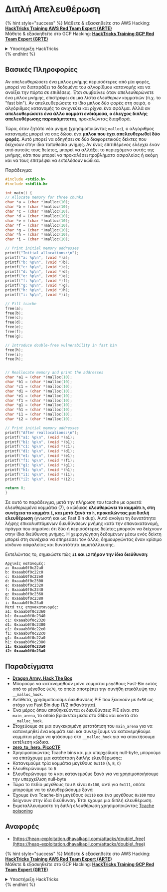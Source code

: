 # Διπλή Απελευθέρωση

{% hint style="success" %}
Μάθετε & εξασκηθείτε στο AWS Hacking:<img src="/.gitbook/assets/arte.png" alt="" data-size="line">[**HackTricks Training AWS Red Team Expert (ARTE)**](https://training.hacktricks.xyz/courses/arte)<img src="/.gitbook/assets/arte.png" alt="" data-size="line">\
Μάθετε & εξασκηθείτε στο GCP Hacking: <img src="/.gitbook/assets/grte.png" alt="" data-size="line">[**HackTricks Training GCP Red Team Expert (GRTE)**<img src="/.gitbook/assets/grte.png" alt="" data-size="line">](https://training.hacktricks.xyz/courses/grte)

<details>

<summary>Υποστήριξη HackTricks</summary>

* Ελέγξτε τα [**σχέδια συνδρομής**](https://github.com/sponsors/carlospolop)!
* **Εγγραφείτε στην** 💬 [**ομάδα Discord**](https://discord.gg/hRep4RUj7f) ή στην [**ομάδα telegram**](https://t.me/peass) ή **ακολουθήστε** μας στο **Twitter** 🐦 [**@hacktricks\_live**](https://twitter.com/hacktricks\_live)**.**
* **Μοιραστείτε κόλπα hacking υποβάλλοντας PRs στα** [**HackTricks**](https://github.com/carlospolop/hacktricks) και [**HackTricks Cloud**](https://github.com/carlospolop/hacktricks-cloud) github repos.

</details>
{% endhint %}

## Βασικές Πληροφορίες

Αν απελευθερώσετε ένα μπλοκ μνήμης περισσότερες από μία φορές, μπορεί να διαταράξει τα δεδομένα του αλγορίθμου κατανομής και να ανοίξει την πόρτα σε επιθέσεις. Έτσι συμβαίνει: όταν απελευθερώνετε ένα μπλοκ μνήμης, επιστρέφει σε μια λίστα ελεύθερων κομματιών (π.χ. το "fast bin"). Αν απελευθερώσετε το ίδιο μπλοκ δύο φορές στη σειρά, ο αλγόριθμος κατανομής το ανιχνεύει και ρίχνει ένα σφάλμα. Αλλά αν **απελευθερώσετε ένα άλλο κομμάτι ενδιάμεσα, ο έλεγχος διπλής απελευθέρωσης παρακάμπτεται**, προκαλώντας διαφθορά.

Τώρα, όταν ζητάτε νέα μνήμη (χρησιμοποιώντας `malloc`), ο αλγόριθμος κατανομής μπορεί να σας δώσει ένα **μπλοκ που έχει απελευθερωθεί δύο φορές**. Αυτό μπορεί να οδηγήσει σε δύο διαφορετικούς δείκτες που δείχνουν στην ίδια τοποθεσία μνήμης. Αν ένας επιτιθέμενος ελέγχει έναν από αυτούς τους δείκτες, μπορεί να αλλάξει το περιεχόμενο αυτής της μνήμης, κάτι που μπορεί να προκαλέσει προβλήματα ασφαλείας ή ακόμη και να τους επιτρέψει να εκτελέσουν κώδικα.

Παράδειγμα:
```c
#include <stdio.h>
#include <stdlib.h>

int main() {
// Allocate memory for three chunks
char *a = (char *)malloc(10);
char *b = (char *)malloc(10);
char *c = (char *)malloc(10);
char *d = (char *)malloc(10);
char *e = (char *)malloc(10);
char *f = (char *)malloc(10);
char *g = (char *)malloc(10);
char *h = (char *)malloc(10);
char *i = (char *)malloc(10);

// Print initial memory addresses
printf("Initial allocations:\n");
printf("a: %p\n", (void *)a);
printf("b: %p\n", (void *)b);
printf("c: %p\n", (void *)c);
printf("d: %p\n", (void *)d);
printf("e: %p\n", (void *)e);
printf("f: %p\n", (void *)f);
printf("g: %p\n", (void *)g);
printf("h: %p\n", (void *)h);
printf("i: %p\n", (void *)i);

// Fill tcache
free(a);
free(b);
free(c);
free(d);
free(e);
free(f);
free(g);

// Introduce double-free vulnerability in fast bin
free(h);
free(i);
free(h);


// Reallocate memory and print the addresses
char *a1 = (char *)malloc(10);
char *b1 = (char *)malloc(10);
char *c1 = (char *)malloc(10);
char *d1 = (char *)malloc(10);
char *e1 = (char *)malloc(10);
char *f1 = (char *)malloc(10);
char *g1 = (char *)malloc(10);
char *h1 = (char *)malloc(10);
char *i1 = (char *)malloc(10);
char *i2 = (char *)malloc(10);

// Print initial memory addresses
printf("After reallocations:\n");
printf("a1: %p\n", (void *)a1);
printf("b1: %p\n", (void *)b1);
printf("c1: %p\n", (void *)c1);
printf("d1: %p\n", (void *)d1);
printf("e1: %p\n", (void *)e1);
printf("f1: %p\n", (void *)f1);
printf("g1: %p\n", (void *)g1);
printf("h1: %p\n", (void *)h1);
printf("i1: %p\n", (void *)i1);
printf("i2: %p\n", (void *)i2);

return 0;
}
```
Σε αυτό το παράδειγμα, μετά την πλήρωση του tcache με αρκετά ελευθερωμένα κομμάτια (7), ο κώδικας **ελευθερώνει το κομμάτι `h`, στη συνέχεια το κομμάτι `i`, και μετά ξανά το `h`, προκαλώντας μια διπλή ελευθέρωση** (γνωστή και ως Fast Bin dup). Αυτό ανοίγει τη δυνατότητα λήψης επικαλυπτόμενων διευθύνσεων μνήμης κατά την επανακατανομή, πράγμα που σημαίνει ότι δύο ή περισσότερες δείκτες μπορούν να δείχνουν στην ίδια διεύθυνση μνήμης. Η χειραγώγηση δεδομένων μέσω ενός δείκτη μπορεί στη συνέχεια να επηρεάσει τον άλλο, δημιουργώντας έναν κρίσιμο κίνδυνο ασφαλείας και δυνατότητα εκμετάλλευσης.

Εκτελώντας το, σημειώστε πώς **`i1` και `i2` πήραν την ίδια διεύθυνση**:

<pre><code>Αρχικές κατανομές:
a: 0xaaab0f0c22a0
b: 0xaaab0f0c22c0
c: 0xaaab0f0c22e0
d: 0xaaab0f0c2300
e: 0xaaab0f0c2320
f: 0xaaab0f0c2340
g: 0xaaab0f0c2360
h: 0xaaab0f0c2380
i: 0xaaab0f0c23a0
Μετά τις επανακατανομές:
a1: 0xaaab0f0c2360
b1: 0xaaab0f0c2340
c1: 0xaaab0f0c2320
d1: 0xaaab0f0c2300
e1: 0xaaab0f0c22e0
f1: 0xaaab0f0c22c0
g1: 0xaaab0f0c22a0
h1: 0xaaab0f0c2380
<strong>i1: 0xaaab0f0c23a0
</strong><strong>i2: 0xaaab0f0c23a0
</strong></code></pre>

## Παραδείγματα

* [**Dragon Army. Hack The Box**](https://7rocky.github.io/en/ctf/htb-challenges/pwn/dragon-army/)
* Μπορούμε να κατανεμηθούν μόνο κομμάτια μεγέθους Fast-Bin εκτός από το μέγεθος `0x70`, το οποίο αποτρέπει την συνήθη επικάλυψη του `__malloc_hook`.
* Αντίθετα, χρησιμοποιούμε διευθύνσεις PIE που ξεκινούν με `0x56` ως στόχο για Fast Bin dup (1/2 πιθανότητα).
* Ένα μέρος όπου αποθηκεύονται οι διευθύνσεις PIE είναι στο `main_arena`, το οποίο βρίσκεται μέσα στο Glibc και κοντά στο `__malloc_hook`.
* Στοχεύουμε σε μια συγκεκριμένη μετατόπιση του `main_arena` για να κατανεμηθεί ένα κομμάτι εκεί και συνεχίζουμε να κατανεμηθούμε κομμάτια μέχρι να φτάσουμε στο `__malloc_hook` για να αποκτήσουμε εκτέλεση κώδικα.
* [**zero_to_hero. PicoCTF**](https://7rocky.github.io/en/ctf/picoctf/binary-exploitation/zero_to_hero/)
* Χρησιμοποιώντας Tcache bins και μια υπερχείλιση null-byte, μπορούμε να επιτύχουμε μια κατάσταση διπλής ελευθέρωσης:
* Κατανεμούμε τρία κομμάτια μεγέθους `0x110` (`A`, `B`, `C`)
* Ελευθερώνουμε το `B`
* Ελευθερώνουμε το `A` και κατανεμούμε ξανά για να χρησιμοποιήσουμε την υπερχείλιση null-byte
* Τώρα το πεδίο μεγέθους του `B` είναι `0x100`, αντί για `0x111`, οπότε μπορούμε να το ελευθερώσουμε ξανά
* Έχουμε ένα Tcache-bin μεγέθους `0x110` και ένα μεγέθους `0x100` που δείχνουν στην ίδια διεύθυνση. Έτσι έχουμε μια διπλή ελευθέρωση.
* Εκμεταλλευόμαστε τη διπλή ελευθέρωση χρησιμοποιώντας [Tcache poisoning](tcache-bin-attack.md)

## Αναφορές

* [https://heap-exploitation.dhavalkapil.com/attacks/double\_free](https://heap-exploitation.dhavalkapil.com/attacks/double\_free)

{% hint style="success" %}
Μάθετε & εξασκηθείτε στο AWS Hacking:<img src="/.gitbook/assets/arte.png" alt="" data-size="line">[**HackTricks Training AWS Red Team Expert (ARTE)**](https://training.hacktricks.xyz/courses/arte)<img src="/.gitbook/assets/arte.png" alt="" data-size="line">\
Μάθετε & εξασκηθείτε στο GCP Hacking: <img src="/.gitbook/assets/grte.png" alt="" data-size="line">[**HackTricks Training GCP Red Team Expert (GRTE)**<img src="/.gitbook/assets/grte.png" alt="" data-size="line">](https://training.hacktricks.xyz/courses/grte)

<details>

<summary>Υποστήριξη HackTricks</summary>

* Ελέγξτε τα [**σχέδια συνδρομής**](https://github.com/sponsors/carlospolop)!
* **Εγγραφείτε στην** 💬 [**ομάδα Discord**](https://discord.gg/hRep4RUj7f) ή στην [**ομάδα telegram**](https://t.me/peass) ή **ακολουθήστε** μας στο **Twitter** 🐦 [**@hacktricks\_live**](https://twitter.com/hacktricks\_live)**.**
* **Μοιραστείτε κόλπα hacking υποβάλλοντας PRs στα** [**HackTricks**](https://github.com/carlospolop/hacktricks) και [**HackTricks Cloud**](https://github.com/carlospolop/hacktricks-cloud) github repos.

</details>
{% endhint %}
